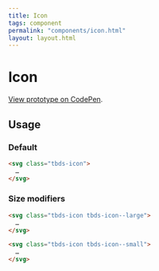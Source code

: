 ```yaml
---
title: Icon
tags: component
permalink: "components/icon.html"
layout: layout.html
---
```

# Icon

[View prototype on CodePen][codepen].

[codepen]: https://codepen.io/thoughtbot/pen/mYbVgx

## Usage

### Default

```html
<svg class="tbds-icon">
  …
</svg>
```

### Size modifiers

```html
<svg class="tbds-icon tbds-icon--large">
  …
</svg>

<svg class="tbds-icon tbds-icon--small">
  …
</svg>
```
